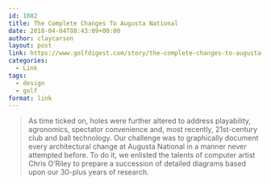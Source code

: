 ```yaml
---
id: 1882
title: The Complete Changes To Augusta National
date: 2018-04-04T08:43:09+00:00
author: claycarson
layout: post
link: https://www.golfdigest.com/story/the-complete-changes-to-augusta-national
categories: 
  - Link
tags:
  - design
  - golf
format: link
---
```

> As time ticked on, holes were further altered to address playability, agronomics, spectator convenience and, most recently, 21st-century club and ball technology. Our challenge was to graphically document every architectural change at Augusta National in a manner never attempted before. To do it, we enlisted the talents of computer artist Chris O&#8217;Riley to prepare a succession of detailed diagrams based upon our 30-plus years of research.